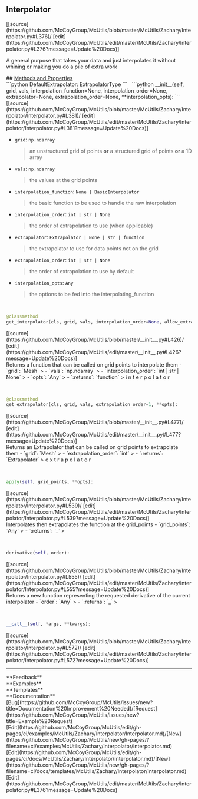 ## <a id="McUtils.McUtils.Zachary.Interpolator.Interpolator">Interpolator</a> 

<div class="docs-source-link" markdown="1">
[[source](https://github.com/McCoyGroup/McUtils/blob/master/McUtils/Zachary/Interpolator.py#L376)/
[edit](https://github.com/McCoyGroup/McUtils/edit/master/McUtils/Zachary/Interpolator.py#L376?message=Update%20Docs)]
</div>

A general purpose that takes your data and just interpolates it without whining or making you do a pile of extra work







<div class="collapsible-section">
 <div class="collapsible-section collapsible-section-header" markdown="1">
## <a class="collapse-link" data-toggle="collapse" href="#methods" markdown="1"> Methods and Properties</a> <a class="float-right" data-toggle="collapse" href="#methods"><i class="fa fa-chevron-down"></i></a>
 </div>
 <div class="collapsible-section collapsible-section-body collapse show" id="methods" markdown="1">
 ```python
DefaultExtrapolator: ExtrapolatorType
```
<a id="McUtils.McUtils.Zachary.Interpolator.Interpolator.__init__" class="docs-object-method">&nbsp;</a> 
```python
__init__(self, grid, vals, interpolation_function=None, interpolation_order=None, extrapolator=None, extrapolation_order=None, **interpolation_opts): 
```
<div class="docs-source-link" markdown="1">
[[source](https://github.com/McCoyGroup/McUtils/blob/master/McUtils/Zachary/Interpolator/Interpolator.py#L381)/
[edit](https://github.com/McCoyGroup/McUtils/edit/master/McUtils/Zachary/Interpolator/Interpolator.py#L381?message=Update%20Docs)]
</div>

  - `grid`: `np.ndarray`
    > an unstructured grid of points **or** a structured grid of points **or** a 1D array
  - `vals`: `np.ndarray`
    > the values at the grid points
  - `interpolation_function`: `None | BasicInterpolator`
    > the basic function to be used to handle the raw interpolation
  - `interpolation_order`: `int | str | None`
    > the order of extrapolation to use (when applicable)
  - `extrapolator`: `Extrapolator | None | str | function`
    > the extrapolator to use for data points not on the grid
  - `extrapolation_order`: `int | str | None`
    > the order of extrapolation to use by default
  - `interpolation_opts`: `Any`
    > the options to be fed into the interpolating_function


<a id="McUtils.McUtils.Zachary.Interpolator.Interpolator.get_interpolator" class="docs-object-method">&nbsp;</a> 
```python
@classmethod
get_interpolator(cls, grid, vals, interpolation_order=None, allow_extrapolation=True, **opts): 
```
<div class="docs-source-link" markdown="1">
[[source](https://github.com/McCoyGroup/McUtils/blob/master/__init__.py#L426)/
[edit](https://github.com/McCoyGroup/McUtils/edit/master/__init__.py#L426?message=Update%20Docs)]
</div>
Returns a function that can be called on grid points to interpolate them
  - `grid`: `Mesh`
    > 
  - `vals`: `np.ndarray`
    > 
  - `interpolation_order`: `int | str | None`
    > 
  - `opts`: `Any`
    > 
  - `:returns`: `function`
    > i
n
t
e
r
p
o
l
a
t
o
r


<a id="McUtils.McUtils.Zachary.Interpolator.Interpolator.get_extrapolator" class="docs-object-method">&nbsp;</a> 
```python
@classmethod
get_extrapolator(cls, grid, vals, extrapolation_order=1, **opts): 
```
<div class="docs-source-link" markdown="1">
[[source](https://github.com/McCoyGroup/McUtils/blob/master/__init__.py#L477)/
[edit](https://github.com/McCoyGroup/McUtils/edit/master/__init__.py#L477?message=Update%20Docs)]
</div>
Returns an Extrapolator that can be called on grid points to extrapolate them
  - `grid`: `Mesh`
    > 
  - `extrapolation_order`: `int`
    > 
  - `:returns`: `Extrapolator`
    > e
x
t
r
a
p
o
l
a
t
o
r


<a id="McUtils.McUtils.Zachary.Interpolator.Interpolator.apply" class="docs-object-method">&nbsp;</a> 
```python
apply(self, grid_points, **opts): 
```
<div class="docs-source-link" markdown="1">
[[source](https://github.com/McCoyGroup/McUtils/blob/master/McUtils/Zachary/Interpolator/Interpolator.py#L539)/
[edit](https://github.com/McCoyGroup/McUtils/edit/master/McUtils/Zachary/Interpolator/Interpolator.py#L539?message=Update%20Docs)]
</div>
Interpolates then extrapolates the function at the grid_points
  - `grid_points`: `Any`
    > 
  - `:returns`: `_`
    >


<a id="McUtils.McUtils.Zachary.Interpolator.Interpolator.derivative" class="docs-object-method">&nbsp;</a> 
```python
derivative(self, order): 
```
<div class="docs-source-link" markdown="1">
[[source](https://github.com/McCoyGroup/McUtils/blob/master/McUtils/Zachary/Interpolator/Interpolator.py#L555)/
[edit](https://github.com/McCoyGroup/McUtils/edit/master/McUtils/Zachary/Interpolator/Interpolator.py#L555?message=Update%20Docs)]
</div>
Returns a new function representing the requested derivative
of the current interpolator
  - `order`: `Any`
    > 
  - `:returns`: `_`
    >


<a id="McUtils.McUtils.Zachary.Interpolator.Interpolator.__call__" class="docs-object-method">&nbsp;</a> 
```python
__call__(self, *args, **kwargs): 
```
<div class="docs-source-link" markdown="1">
[[source](https://github.com/McCoyGroup/McUtils/blob/master/McUtils/Zachary/Interpolator/Interpolator.py#L572)/
[edit](https://github.com/McCoyGroup/McUtils/edit/master/McUtils/Zachary/Interpolator/Interpolator.py#L572?message=Update%20Docs)]
</div>
 </div>
</div>












---


<div markdown="1" class="text-secondary">
<div class="container">
  <div class="row">
   <div class="col" markdown="1">
**Feedback**   
</div>
   <div class="col" markdown="1">
**Examples**   
</div>
   <div class="col" markdown="1">
**Templates**   
</div>
   <div class="col" markdown="1">
**Documentation**   
</div>
   <div class="col" markdown="1">
   
</div>
   <div class="col" markdown="1">
   
</div>
   <div class="col" markdown="1">
   
</div>
</div>
  <div class="row">
   <div class="col" markdown="1">
[Bug](https://github.com/McCoyGroup/McUtils/issues/new?title=Documentation%20Improvement%20Needed)/[Request](https://github.com/McCoyGroup/McUtils/issues/new?title=Example%20Request)   
</div>
   <div class="col" markdown="1">
[Edit](https://github.com/McCoyGroup/McUtils/edit/gh-pages/ci/examples/McUtils/Zachary/Interpolator/Interpolator.md)/[New](https://github.com/McCoyGroup/McUtils/new/gh-pages/?filename=ci/examples/McUtils/Zachary/Interpolator/Interpolator.md)   
</div>
   <div class="col" markdown="1">
[Edit](https://github.com/McCoyGroup/McUtils/edit/gh-pages/ci/docs/McUtils/Zachary/Interpolator/Interpolator.md)/[New](https://github.com/McCoyGroup/McUtils/new/gh-pages/?filename=ci/docs/templates/McUtils/Zachary/Interpolator/Interpolator.md)   
</div>
   <div class="col" markdown="1">
[Edit](https://github.com/McCoyGroup/McUtils/edit/master/McUtils/Zachary/Interpolator.py#L376?message=Update%20Docs)   
</div>
   <div class="col" markdown="1">
   
</div>
   <div class="col" markdown="1">
   
</div>
   <div class="col" markdown="1">
   
</div>
</div>
</div>
</div>